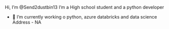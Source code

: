 Hi, I’m @Send2dustbin13
I’m a High school student and a python developer
- 🌱 I’m currently working o python, azure databricks and data science
Address - NA
